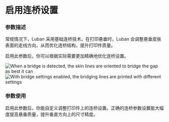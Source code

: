 启用连桥设置
====
### **参数描述**
常规情况下，Luban 采用基础连桥技术。在打印悬垂时，Luban 会调整悬垂皮肤表面的走线方向，从而优化连桥结构，提升打印件质量。

启用此参数后，你可以根据实际需要更加精确地优化连桥设置。

![When a bridge is detected, the skin lines are oriented to bridge the gap as best it can](../images/bridge_settings_enabled_default.png)
![With bridge settings enabled, the bridging lines are printed with different settings](../images/bridge_settings_enabled_enabled.png)

### **参数使用**
启用此参数后，你能自定义调整打印件上的连桥设置。正确的连桥参数设置能大幅度提高悬垂质量，提升垂直方向上的尺寸精度。
